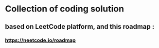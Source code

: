 # Collection of coding solution

## based on LeetCode platform, and this roadmap :
### https://neetcode.io/roadmap


